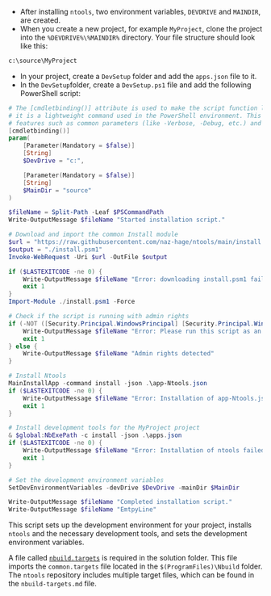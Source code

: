 - After installing `ntools`, two environment variables, `DEVDRIVE` and `MAINDIR`, are created.
- When you create a new project, for example `MyProject`, clone the project into the `%DEVDRIVE%\%MAINDIR%` directory. Your file structure should look like this:
```cmd
c:\source\MyProject
```
- In your project, create a `DevSetup` folder and add the `apps.json` file to it.
- In the `DevSetup`folder, create a `DevSetup.ps1` file and add the following PowerShell script:

```powershell
# The [cmdletbinding()] attribute is used to make the script function like a cmdlet
# it is a lightweight command used in the PowerShell environment. This attribute allows the script to use cmdlet 
# features such as common parameters (like -Verbose, -Debug, etc.) and the ability to be used in pipelines.
[cmdletbinding()]
param(
    [Parameter(Mandatory = $false)]
    [String]
    $DevDrive = "c:",

    [Parameter(Mandatory = $false)]
    [String]
    $MainDir = "source"
)

$fileName = Split-Path -Leaf $PSCommandPath
Write-OutputMessage $fileName "Started installation script."

# Download and import the common Install module
$url = "https://raw.githubusercontent.com/naz-hage/ntools/main/install.psm1"
$output = "./install.psm1"
Invoke-WebRequest -Uri $url -OutFile $output

if ($LASTEXITCODE -ne 0) {
    Write-OutputMessage $fileName "Error: downloading install.psm1 failed. Exiting script."
    exit 1
}
Import-Module ./install.psm1 -Force

# Check if the script is running with admin rights
if (-NOT ([Security.Principal.WindowsPrincipal] [Security.Principal.WindowsIdentity]::GetCurrent()).IsInRole([Security.Principal.WindowsBuiltInRole] "Administrator")) {
    Write-OutputMessage $fileName "Error: Please run this script as an administrator."
    exit 1
} else {
    Write-OutputMessage $fileName "Admin rights detected"
}

# Install Ntools
MainInstallApp -command install -json .\app-Ntools.json
if ($LASTEXITCODE -ne 0) {
    Write-OutputMessage $fileName "Error: Installation of app-Ntools.json failed. Exiting script."
    exit 1
}

# Install development tools for the MyProject project
& $global:NbExePath -c install -json .\apps.json
if ($LASTEXITCODE -ne 0) {
    Write-OutputMessage $fileName "Error: Installation of ntools failed. Exiting script."
    exit 1
}

# Set the development environment variables
SetDevEnvironmentVariables -devDrive $DevDrive -mainDir $MainDir

Write-OutputMessage $fileName "Completed installation script."
Write-OutputMessage $fileName "EmtpyLine"
```

This script sets up the development environment for your project, installs `ntools` and the necessary development tools, and sets the development environment variables.

A file called [`nbuild.targets`](./ntools/nbuild-targets.md) is required in the solution folder. This file imports the `common.targets` file located in the `$(ProgramFiles)\Nbuild` folder. The `ntools` repository includes multiple target files, which can be found in the `nbuild-targets.md` file.
